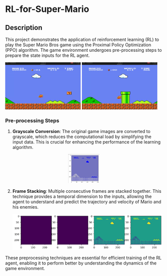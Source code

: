 
# RL-for-Super-Mario
## Description
This project demonstrates the application of reinforcement learning (RL) to play the Super Mario Bros game using the Proximal Policy Optimization (PPO) algorithm. The game environment undergoes pre-processing steps to prepare the state inputs for the RL agent. 

<p float="left">
  <img src="videos/mario1.gif" alt="Alt text for GIF 1" width="48%"/>
  <img src="videos/mario2.gif" alt="Alt text for GIF 2" width="48%"/>
</p>


### Pre-processing Steps
1. **Grayscale Conversion**: The original game images are converted to grayscale, which reduces the computational load by simplifying the input data. This is crucial for enhancing the performance of the learning algorithm.
   
 <p align="center">
  <img src="videos/grayscale.png" alt="Grayscale Example" width="20%"/>
</p>


2. **Frame Stacking**: Multiple consecutive frames are stacked together. This technique provides a temporal dimension to the inputs, allowing the agent to understand and predict the trajectory and velocity of Mario and his enemies.

   ![Frame Stacking Example](videos/stacking.png)

These preprocessing techniques are essential for efficient training of the RL agent, enabling it to perform better by understanding the dynamics of the game environment.

